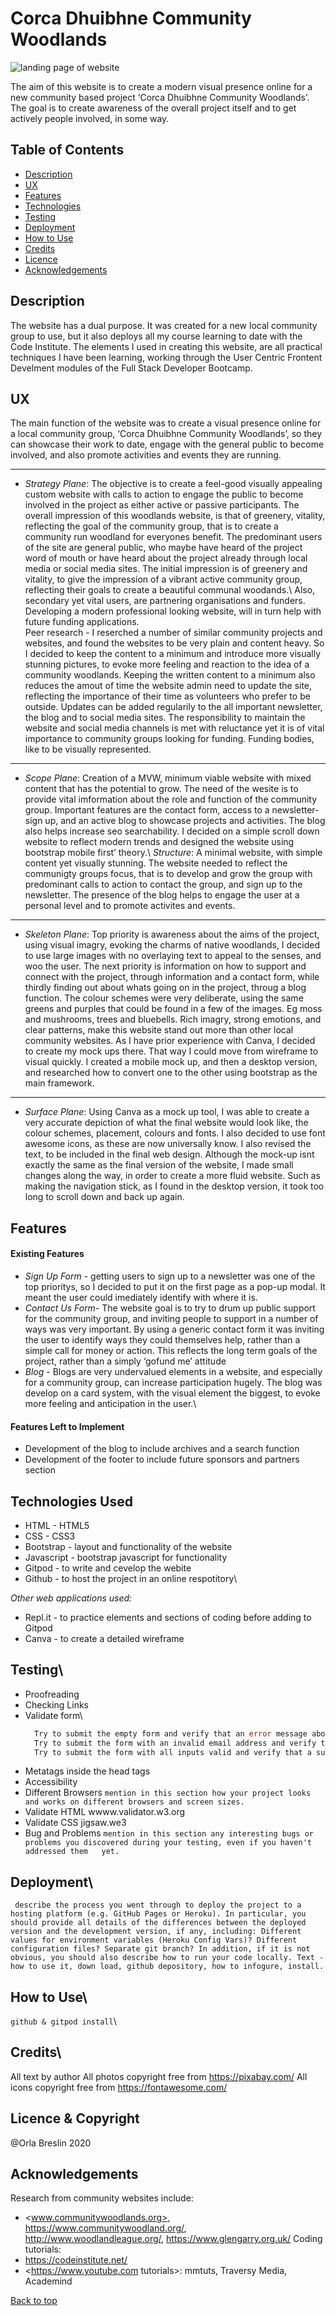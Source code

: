 # Corca Dhuibhne Community Woodlands

![landing page of website](https://github.com/OrlaBr/community-woodlands-project/blob/master/corcadhuibhne.jpg 'Landing page')

The aim of this website is to create a modern visual presence online for a new community based project ‘Corca Dhuibhne Community Woodlands’. The goal is to create awareness of the overall project itself and to get actively people involved, in some way.

## Table of Contents
- [Description](#description)
- [UX](#ux)
- [Features](#features)
- [Technologies](#technologies)
- [Testing](#testing)
- [Deployment](#deployment)
- [How to Use](#how-to-use)
- [Credits](#credits)
- [Licence](#licence)
- [Acknowledgements](#Acknowledgements)

## Description
The website has a dual purpose. It was created for a new local community group to use, but it also deploys all my course learning to date with the Code Institute. The elements I used in creating this website, are all practical techniques I have been learning,  working through the User Centric Frontent Develment modules of the Full Stack Developer Bootcamp. 

## UX
The main function of the website was to create a visual presence online for a local community group, ‘Corca Dhuibhne Community Woodlands’, so they can showcase their work to date, engage with the general public to become involved, and also promote activities and events they are running.
- - -
 - *Strategy Plane*:  The objective is to create a feel-good visually appealing custom website with calls to action to engage the public to become involved in the project as either active or passive participants. The overall impression of this woodlands website, is that of greenery, vitality, reflecting the goal of the community group, that is to create a community run woodland for everyones benefit. 
The predominant users of the site are general public, who maybe have heard of the project word of mouth or have heard about the project already through local media or social media sites. The initial impression is of greenery and vitality, to give the impression of a vibrant active community group, reflecting their goals to create a beautiful communal woodands.\\
Also, secondary yet vital users, are partnering organisations and funders. Developing a modern professional looking website, will in turn help with future funding applications.  
Peer research - I reserched a number of similar community projects and websites, and found the websites to be very plain and content heavy. So I decided to keep the content to a minimum and introduce more visually stunning pictures, to evoke more feeling and reaction to the idea of a community woodlands. Keeping the written content to a minimum also reduces the amout of time the website admin need to update the site, reflecting the importance of their time as volunteers who prefer to be outside. Updates can be added regularily to the all important newsletter, the blog and to social media sites. The responsibility to maintain the website and social media channels is met with reluctance  yet it is of vital importance to community groups looking for funding. Funding bodies, like to be visually represented. 
- - -
 - *Scope Plane*:  Creation of a MVW, minimum viable website with mixed content that has the potential to grow. The need of the wesite is to provide vital imformation about the role and function of the community group. Important features are the contact form, access to a newsletter-sign up, and an active blog to showcase projects and activities. The blog also helps increase seo searchability. I decided on a simple scroll down website to reflect modern trends and designed the website using bootstrap mobile first’ theory.\\
*Structure*: A minimal website, with simple content yet visually stunning. The website needed to reflect the communigty groups focus, that is to develop and grow the group with predominant calls to action to contact the group, and sign up to the newsletter. The presence of the blog helps to engage the user at a personal level and to promote activites and events. 
- - -
 - *Skeleton Plane*:  Top priority is awareness about the aims of the project, using visual imagry, evoking the charms of native woodlands, I decided to use large images with no overlaying text to appeal to the senses, and woo the user. The next priority is information on how to support and connect with the project, through information and a contact form, while thirdly finding out about whats going on in the project, throug a blog function. The colour schemes were very deliberate, using the same greens and purples that could be found in a few of the images. Eg moss and mushrooms, trees and bluebells. Rich imagry, strong emotions, and clear patterns, make this website stand out more than other local community websites. As I have prior experience with Canva, I decided to create my mock ups there. That way I could move from wireframe to visual quickly. I created a mobile mock up, and then a desktop version, and researched how to convert one to the other using bootstrap as the main framework. 
 - - -
 - *Surface Plane*:  Using Canva as a mock up tool, I was able to create a very accurate depiction of what the final website would look like, the colour schemes, placement, colours and fonts. I also decided to use font awesome icons, as these are now universally know. I also revised the text, to be included in the final web design. Although the mock-up isnt exactly the same as the final version of the website, I made small changes along the way, in order to create a more fluid website. Such as making the navigation stick, as I found in the desktop version, it took too long to scroll down and back up again. 
 
## Features

#### Existing Features

- *Sign Up Form* - getting users to sign up to a newsletter was one of the top prioritys, so I decided to put it on the first page as a pop-up modal. It meant the user could imediately identify with where it is. 
- *Contact Us Form*- The website goal is to try to drum up public support for the community group, and inviting people to support in a number of ways was very important. By using a generic contact form it was inviting the user to identify ways they could themselves help, rather than a simple call for money or action. This reflects the long term goals of the project, rather than a simply ‘gofund me’ attitude
- *Blog* - Blogs are very undervalued elements in a website, and especially for a community group, can increase participation hugely. The blog was develop on a card system, with the visual element the biggest, to evoke more feeling and anticipation in the user.\\

#### Features Left to Implement

 - Development of the blog to include archives and a search function
 - Development of the footer to include future sponsors and partners section
 
## Technologies Used

- HTML - HTML5
- CSS - CSS3
- Bootstrap - layout and functionality of the website
- Javascript - bootstrap javascript for functionality
- Gitpod - to write and cevelop the webite
- Github -  to host the project in an online respotitory\\

*Other web applications used:*
- Repl.it - to practice elements and sections of coding before adding to Gitpod
- Canva - to create a detailed wireframe
 
## Testing\\

- Proofreading  
- Checking Links 
- Validate form\\
  ```Go to the "Contact Us" page
    Try to submit the empty form and verify that an error message about the required fields appears
    Try to submit the form with an invalid email address and verify that a relevant error message appears
    Try to submit the form with all inputs valid and verify that a success message appears.```
- Metatags inside the head tags 
- Accessibility
- Different Browsers 
 `mention in this section how your project looks and works on different browsers and screen sizes.`
- Validate HTML wwww.validator.w3.org
- Validate CSS jigsaw.we3
- Bug and Problems
   `mention in this section any interesting bugs or problems you discovered during your testing, even if you haven't addressed them   yet.`

## Deployment\\
` describe the process you went through to deploy the project to a hosting platform (e.g. GitHub Pages or Heroku).
In particular, you should provide all details of the differences between the deployed version and the development version, if any, including:
Different values for environment variables (Heroku Config Vars)?
Different configuration files?
Separate git branch?
In addition, if it is not obvious, you should also describe how to run your code locally.
Text - how to use it, down load, github depository, how to infogure, install.`
 
## How to Use\\
`github & gitpod install`\\

## Credits\\
All text by author
All photos copyright free from <https://pixabay.com/>
All icons copyright free from <https://fontawesome.com/>
 
## Licence & Copyright
@Orla Breslin 2020
 
## Acknowledgements
Research from community websites include:
- <www.communitywoodlands.org>, <https://www.communitywoodland.org/>, <http://www.woodlandleague.org/>, <https://www.glengarry.org.uk/>
Coding tutorials: 
- <https://codeinstitute.net/>
- <https://www.youtube.com tutorials>: mmtuts, Traversy Media, Academind

[Back to top](#corca-dhuibhne-community-woodlands)
